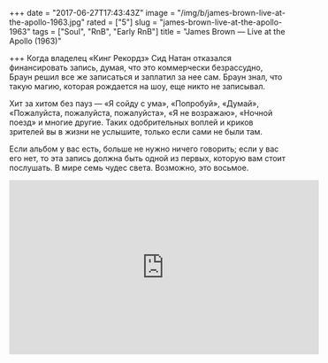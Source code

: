 +++
date = "2017-06-27T17:43:43Z"
image = "/img/b/james-brown-live-at-the-apollo-1963.jpg"
rated = ["5"]
slug = "james-brown-live-at-the-apollo-1963"
tags = ["Soul", "RnB", "Early RnB"]
title = "James Brown — Live at the Apollo (1963)"

+++
Когда владелец &laquo;Кинг Рекордз&raquo; Сид Натан отказался финансировать запись, думая, что это коммерчески безрассудно, Браун решил все&nbsp;же записаться и&nbsp;заплатил за&nbsp;нее сам. Браун знал, что такую магию, которая рождается на&nbsp;шоу, еще никто не&nbsp;записывал.

Хит за&nbsp;хитом без пауз&nbsp;&mdash; &laquo;Я&nbsp;сойду с&nbsp;ума&raquo;, &laquo;Попробуй&raquo;, &laquo;Думай&raquo;, &laquo;Пожалуйста, пожалуйста, пожалуйста&raquo;, &laquo;Я&nbsp;не&nbsp;возражаю&raquo;, &laquo;Ночной поезд&raquo; и&nbsp;многие другие. Таких одобрительных воплей и&nbsp;криков зрителей вы&nbsp;в&nbsp;жизни не&nbsp;услышите, только если сами не&nbsp;были там.

Если альбом у&nbsp;вас есть, больше не&nbsp;нужно ничего говорить; если у&nbsp;вас его нет, то&nbsp;эта запись должна быть одной из&nbsp;первых, которую вам стоит послушать. В&nbsp;мире семь чудес света. Возможно, это восьмое.

<iframe width="560" height="315" src="https://www.youtube.com/embed/FzG514YWQzY" frameborder="0" allowfullscreen></iframe>